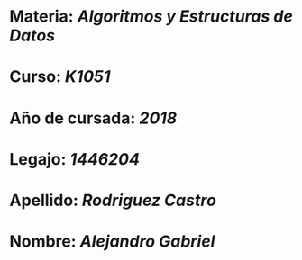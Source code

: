 # **Materia:** _Algoritmos y Estructuras de Datos_
# **Curso:** _K1051_
# **Año de cursada:** _2018_
# **Legajo:** _1446204_
# **Apellido:** _Rodriguez Castro_
# **Nombre:** _Alejandro Gabriel_ 
